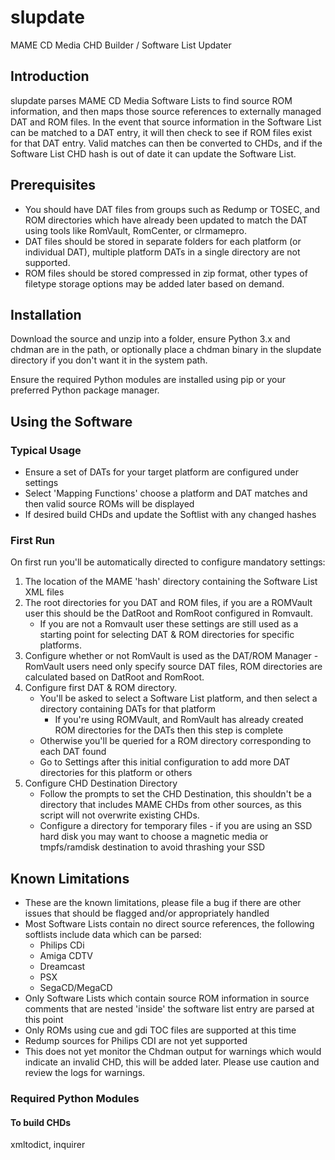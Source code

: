 # slupdate
MAME CD Media CHD Builder / Software List Updater
 
## Introduction
slupdate parses MAME CD Media Software Lists to find source ROM information, and then maps those source references to externally managed DAT and ROM files. In the event that source information in the Software List can be matched to a DAT entry, it will then check to see if ROM files exist for that DAT entry. Valid matches can then be converted to CHDs, and if the Software List CHD hash is out of date it can update the Software List.

## Prerequisites
* You should have DAT files from groups such as Redump or TOSEC, and ROM directories which have already been updated to match the DAT using tools like RomVault, RomCenter, or clrmamepro.
* DAT files should be stored in separate folders for each platform (or individual DAT), multiple platform DATs in a single directory are not supported.
* ROM files should be stored compressed in zip format, other types of filetype storage options may be added later based on demand.

## Installation
Download the source and unzip into a folder, ensure Python 3.x and chdman are in the path, or optionally place a chdman binary in the slupdate directory if you don't want it in the system path.

Ensure the required Python modules are installed using pip or your preferred Python package manager.

## Using the Software
### Typical Usage
* Ensure a set of DATs for your target platform are configured under settings
* Select 'Mapping Functions' choose a platform and DAT matches and then valid source ROMs will be displayed
* If desired build CHDs and update the Softlist with any changed hashes

### First Run
On first run you'll be automatically directed to configure mandatory settings:
1. The location of the MAME 'hash' directory containing the Software List XML files
2. The root directories for you DAT and ROM files, if you are a ROMVault user this should be the DatRoot and RomRoot configured in Romvault.  
   * If you are not a Romvault user these settings are still used as a starting point for selecting DAT & ROM directories for specific platforms.
3. Configure whether or not RomVault is used as the DAT/ROM Manager - RomVault users need only specify source DAT files, ROM directories are calculated based on DatRoot and RomRoot.
4. Configure first DAT & ROM directory.
    * You'll be asked to select a Software List platform, and then select a directory containing DATs for that platform
		- If you're using ROMVault, and RomVault has already created ROM directories for the DATs then this step is complete
    * Otherwise you'll be queried for a ROM directory corresponding to each DAT found
    * Go to Settings after this initial configuration to add more DAT directories for this platform or others
5. Configure CHD Destination Directory
	* Follow the prompts to set the CHD Destination, this shouldn't be a directory that includes MAME CHDs from other sources, as this script will not overwrite existing CHDs.
    * Configure a directory for temporary files - if you are using an SSD hard disk you may want to choose a magnetic media or tmpfs/ramdisk destination to avoid thrashing your SSD

## Known Limitations
* These are the known limitations, please file a bug if there are other issues that should be flagged and/or appropriately handled
* Most Software Lists contain no direct source references, the following softlists include data which can be parsed:
  - Philips CDi
  - Amiga CDTV
  - Dreamcast
  - PSX
  - SegaCD/MegaCD
* Only Software Lists which contain source ROM information in source comments that are nested 'inside' the software list entry are parsed at this point
* Only ROMs using cue and gdi TOC files are supported at this time
* Redump sources for Philips CDI are not yet supported
* This does not yet monitor the Chdman output for warnings which would indicate an invalid CHD, this will be added later.  Please use caution and review the logs for warnings.

### Required Python Modules
#### To build CHDs
xmltodict, inquirer


